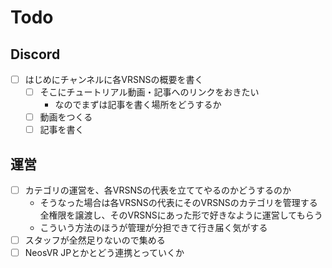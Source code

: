 # Todo

## Discord

* [ ] はじめにチャンネルに各VRSNSの概要を書く
    * [ ] そこにチュートリアル動画・記事へのリンクをおきたい
        - なのでまずは記事を書く場所をどうするか
    * [ ] 動画をつくる
    * [ ] 記事を書く

## 運営

* [ ] カテゴリの運営を、各VRSNSの代表を立ててやるのかどうするのか
    - そうなった場合は各VRSNSの代表にそのVRSNSのカテゴリを管理する全権限を譲渡し、そのVRSNSにあった形で好きなように運営してもらう
    - こういう方法のほうが管理が分担できて行き届く気がする
* [ ] スタッフが全然足りないので集める
* [ ] NeosVR JPとかとどう連携とっていくか
